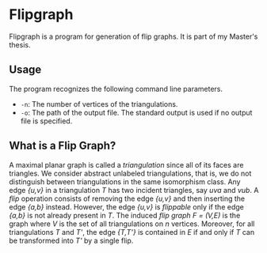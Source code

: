# Flipgraph

Flipgraph is a program for generation of flip graphs. It is part of my Master's thesis.

## Usage

The program recognizes the following command line parameters.

 * `-n`: The number of vertices of the triangulations.
 * `-o`: The path of the output file. The standard output is used if no output file is specified.

## What is a Flip Graph?

A maximal planar graph is called a *triangulation* since all of its faces are triangles.
We consider abstract unlabeled triangulations, that is, we do not distinguish between triangulations in the same isomorphism class.
Any edge *{u,v}* in a triangulation *T* has two incident triangles, say *uva* and *vub*.
A *flip* operation consists of removing the edge *{u,v}* and then inserting the edge *{a,b}* instead.
However, the edge *{u,v}* is *flippable* only if the edge *{a,b}* is not already present in *T*.
The induced *flip graph* *F = (V,E)* is the graph where *V* is the set of all triangulations on *n* vertices.
Moreover, for all triangulations *T* and *T'*, the edge *{T,T'}* is contained in *E* if and only if *T* can be transformed into *T'* by a single flip.
